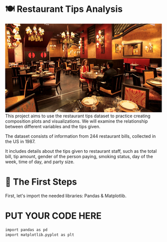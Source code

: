 # **🍽️ Restaurant Tips Analysis**
![Photo by Chris LeBoutillier (unsplash.com)](https://github.com/Mienion/Restaurant-tips-analysis-/blob/main/download.jpg)
This project aims to use the restaurant tips dataset to practice creating composition plots and visualizations. We will examine the relationship between different variables and the tips given.

The dataset consists of information from 244 restaurant bills, collected in the US in 1987.

It includes details about the tips given to restaurant staff, such as the total bill, tip amount, gender of the person paying, smoking status, day of the week, time of day, and party size.
# **👣 The First Steps**
First, let's import the needed libraries: Pandas & Matplotlib.

# PUT YOUR CODE HERE
```
import pandas as pd
import matplotlib.pyplot as plt
```
